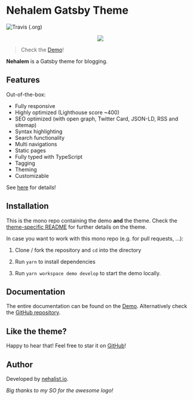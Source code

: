 # Nehalem Gatsby Theme

![Travis (.org)](https://img.shields.io/travis/nehalist/gatsby-theme-nehalem)

<p align="center">
    <img src="https://github.com/nehalist/gatsby-theme-nehalem/blob/master/theme/logo.png?raw=true">
</p>

> Check the [Demo](https://nehalem.netlify.com)!

**Nehalem** is a Gatsby theme for blogging.

## Features

Out-of-the-box:

- Fully responsive
- Highly optimized (Lighthouse score ~400)
- SEO optimized (with open graph, Twitter Card, JSON-LD, RSS and sitemap)
- Syntax highlighting
- Search functionality
- Multi navigations
- Static pages
- Fully typed with TypeScript
- Tagging
- Theming
- Customizable

See [here](https://nehalem.netlify.com/features) for details!

## Installation

This is the mono repo containing the demo __and__ the theme. Check the [theme-specific README](theme/README.md) for further 
details on the theme.

In case you want to work with this mono repo (e.g. for pull requests, ...):

1. Clone / fork the repository and `cd` into the directory

2. Run `yarn` to install dependencies

3. Run `yarn workspace demo develop` to start the demo locally.

## Documentation

The entire documentation can be found on the [Demo](https://nehalem.netlify.com). Alternatively check 
the [GitHub repository](https://github.com/nehalist/gatsby-theme-nehalem).

## Like the theme?

Happy to hear that! Feel free to star it on [GitHub](https://github.com/nehalist/gatsby-theme-nehalem)!

## Author

Developed by [nehalist.io](https://nehalist.io).

*Big thanks to my SO for the awesome logo!*

